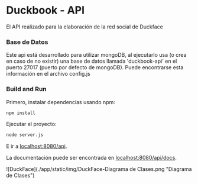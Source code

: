# Duckbook - API
El API realizado para la elaboración de la red social de Duckface

### Base de Datos

Este api está desarrollado para utilizar mongoDB, al ejecutarlo usa (o crea en caso de no existir) una base de datos llamada 'duckbook-api' en el puerto 27017 (puerto por defecto de mongoDB). Puede encontrarse esta información en el archivo config.js

### Build and Run

Primero, instalar dependencias usando npm:

```sh
npm install
```

Ejecutar el proyecto:

```sh
node server.js
```

E ir a [localhost:8080/api](http://localhost:8080/api).
 
La documentación puede ser encontrada en [localhost:8080/api/docs](http://localhost:8080/api/docs).

![DuckFace](./app/static/img/DuckFace-Diagrama de Clases.png "Diagrama de Clases")
